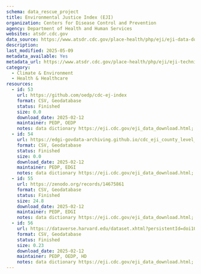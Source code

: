 ```yaml
---
schema: data_rescue_project 
title: Environmental Justice Index (EJI)
organization: Centers for Disease Control and Prevention
agency: Department of Health and Human Services
websites: atsdr.cdc.gov
data_source: https://www.atsdr.cdc.gov/place-health/php/eji/eji-data-download.html
description: 
last_modified: 2025-05-09
metadata_available: Yes
metadata_url: https://www.atsdr.cdc.gov/place-health/php/eji/eji-technical-documentation.html
category:
  - Climate & Environment 
  - Health & Healthcare 
resources:
  - id: 53
    url: https://github.com/oedp/cdc-ej-index
    format: CSV, Geodatabase
    status: Finished
    size: 0.0
    download_date: 2025-02-12
    maintainer: PEDP, OEDP
    notes: data dictionary https://eji.cdc.gov/eji_data_download.html; - map https://onemap.cdc.gov/portal/apps/sites/#/eji-explorer
  - id: 54
    url: https://edgi-govdata-archiving.github.io/cdc_eji_county_level_reports/
    format: CSV, Geodatabase
    status: Finished
    size: 0.0
    download_date: 2025-02-12
    maintainer: PEDP, EDGI
    notes: data dictionary https://eji.cdc.gov/eji_data_download.html; - map https://onemap.cdc.gov/portal/apps/sites/#/eji-explorer
  - id: 55
    url: https://zenodo.org/records/14675861
    format: CSV, Geodatabase
    status: Finished
    size: 24.8
    download_date: 2025-02-12
    maintainer: PEDP, EDGI
    notes: data dictionary https://eji.cdc.gov/eji_data_download.html; - map https://onemap.cdc.gov/portal/apps/sites/#/eji-explorer
  - id: 56
    url: https://dataverse.harvard.edu/dataset.xhtml?persistentId=doi10.7910/DVN/ZVKXVQ
    format: CSV, Geodatabase
    status: Finished
    size: 0.23
    download_date: 2025-02-12
    maintainer: PEDP, OEDP, HD
    notes: data dictionary https://eji.cdc.gov/eji_data_download.html; - map https://onemap.cdc.gov/portal/apps/sites/#/eji-explorer
---
```

